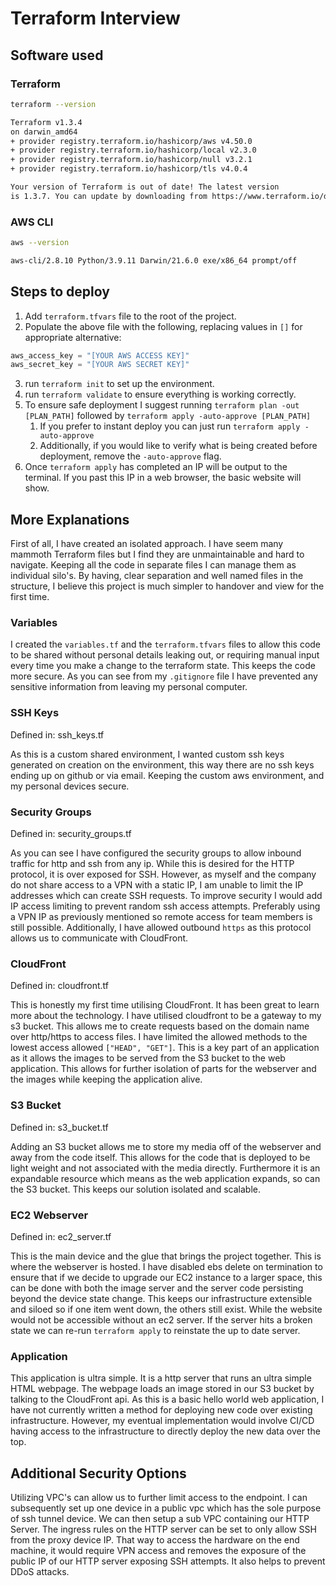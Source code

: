# Terraform Interview

## Software used

### Terraform 
```bash
terraform --version

Terraform v1.3.4
on darwin_amd64
+ provider registry.terraform.io/hashicorp/aws v4.50.0
+ provider registry.terraform.io/hashicorp/local v2.3.0
+ provider registry.terraform.io/hashicorp/null v3.2.1
+ provider registry.terraform.io/hashicorp/tls v4.0.4

Your version of Terraform is out of date! The latest version
is 1.3.7. You can update by downloading from https://www.terraform.io/downloads.html
```

### AWS CLI

```bash
aws --version                                                                                                                          17:16:57

aws-cli/2.8.10 Python/3.9.11 Darwin/21.6.0 exe/x86_64 prompt/off
```

## Steps to deploy

1. Add `terraform.tfvars` file to the root of the project. 
2. Populate the above file with the following, replacing values in `[]` for appropriate alternative:
```tfvars
aws_access_key = "[YOUR AWS ACCESS KEY]"
aws_secret_key = "[YOUR AWS SECRET KEY]"
```
3. run `terraform init` to set up the environment.
4. run `terraform validate` to ensure everything is working correctly.
5. To ensure safe deployment I suggest running `terraform plan -out [PLAN_PATH]` followed by `terraform apply -auto-approve [PLAN_PATH]`
   1. If you prefer to instant deploy you can just run `terraform apply -auto-approve`
   2. Additionally, if you would like to verify what is being created before deployment, remove the `-auto-approve` flag.
6. Once `terraform apply` has completed an IP will be output to the terminal. If you past this IP in a web browser, the basic website will show.

## More Explanations

First of all, I have created an isolated approach. I have seem many mammoth Terraform files but I find they are unmaintainable and hard to navigate. Keeping all the code in separate files I can manage them as individual silo's. By having, clear separation and well named files in the structure, I believe this project is much simpler to handover and view for the first time.

### Variables

I created the `variables.tf` and the `terraform.tfvars` files to allow this code to be shared without personal details leaking out, or requiring manual input every time you make a change to the terraform state. This keeps the code more secure. As you can see from my `.gitignore` file I have prevented any sensitive information from leaving my personal computer.

### SSH Keys

Defined in: ssh_keys.tf

As this is a custom shared environment, I wanted custom ssh keys generated on creation on the environment, this way there are no ssh keys ending up on github or via email. Keeping the custom aws environment, and my personal devices secure.

### Security Groups

Defined in: security_groups.tf

As you can see I have configured the security groups to allow inbound traffic for http and ssh from any ip. While this is desired for the HTTP protocol, it is over exposed for SSH. However, as myself and the company do not share access to a VPN with a static IP, I am unable to limit the IP addresses which can create SSH requests. To improve security I would add IP access limiting to prevent random ssh access attempts. Preferably using a VPN IP as previously mentioned so remote access for team members is still possible. Additionally, I have allowed outbound `https` as this protocol allows us to communicate with CloudFront.

### CloudFront

Defined in: cloudfront.tf

This is honestly my first time utilising CloudFront. It has been great to learn more about the technology. I have utilised cloudfront to be a gateway to my s3 bucket. This allows me to create requests based on the domain name over http/https to access files. I have limited the allowed methods to the lowest access allowed `["HEAD", "GET"]`. This is a key part of an application as it allows the images to be served from the S3 bucket to the web application. This allows for further isolation of parts for the webserver and the images while keeping the application alive. 

### S3 Bucket

Defined in: s3_bucket.tf

Adding an S3 bucket allows me to store my media off of the webserver and away from the code itself. This allows for the code that is deployed to be light weight and not associated with the media directly. Furthermore it is an expandable resource which means as the web application expands, so can the S3 bucket. This keeps our solution isolated and scalable. 

### EC2 Webserver

Defined in: ec2_server.tf

This is the main device and the glue that brings the project together. This is where the webserver is hosted. I have disabled ebs delete on termination to ensure that if we decide to upgrade our EC2 instance to a larger space, this can be done with both the image server and the server code persisting beyond the device state change. This keeps our infrastructure extensible and siloed so if one item went down, the others still exist. While the website would not be accessible without an ec2 server. If the server hits a broken state we can re-run `terraform apply` to reinstate the up to date server.

### Application

This application is ultra simple. It is a http server that runs an ultra simple HTML webpage. The webpage loads an image stored in our S3 bucket by talking to the CloudFront api. As this is a basic hello world web application, I have not currently written a method for deploying new code over existing infrastructure. However, my eventual implementation would involve CI/CD having access to the infrastructure to directly deploy the new data over the top.

## Additional Security Options

Utilizing VPC's can allow us to further limit access to the endpoint. I can subsequently set up one device in a public vpc which has the sole purpose of ssh tunnel device. We can then setup a sub VPC containing our HTTP Server. The ingress rules on the HTTP server can be set to only allow SSH from the proxy device IP. That way to access the hardware on the end machine, it would require VPN access and removes the exposure of the public IP of our HTTP server exposing SSH attempts. It also helps to prevent DDoS attacks.